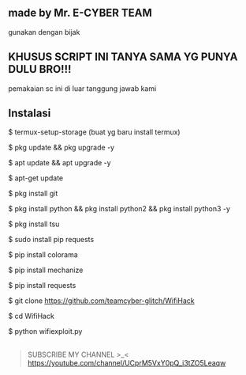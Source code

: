 ## made by Mr. E-CYBER TEAM
gunakan dengan bijak

## KHUSUS SCRIPT INI TANYA SAMA YG PUNYA DULU BRO!!!

pemakaian sc ini di luar tanggung jawab kami

## Instalasi
$ termux-setup-storage (buat yg baru install termux)

$ pkg update && pkg upgrade -y

$ apt update && apt upgrade -y

$ apt-get update

$ pkg install git

$ pkg install python && pkg install python2 && pkg install python3 -y

$ pkg install tsu

$ sudo install pip requests

$ pip install colorama

$ pip install mechanize

$ pip install requests

$ git clone https://github.com/teamcyber-glitch/WifiHack

$ cd WifiHack

$ python wifiexploit.py

##
> SUBSCRIBE MY CHANNEL >_<
https://youtube.com/channel/UCprM5VxY0pQ_i3tZO5Leaqw

